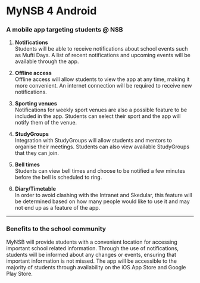 # MyNSB 4 Android
### A mobile app targeting students @ NSB

1. __Notifications__<br>
Students will be able to receive notifications about school events such as Mufti Days. A list of recent notifications and upcoming events will be available through the app.

2. __Offline access__<br>
Offline access will allow students to view the app at any time, making it more convenient. An internet connection will be required to receive new notifications.

3. __Sporting venues__<br>
Notifications for weekly sport venues are also a possible feature to be included in the app. Students can select their sport and the app will notify them of the venue.

4. __StudyGroups__<br>
Integration with StudyGroups will allow students and mentors to organise their meetings. Students can also view available StudyGroups that they can join.

5. __Bell times__<br>
Students can view bell times and choose to be notified a few minutes before the bell is scheduled to ring.

6. __Diary/Timetable__<br>
In order to avoid clashing with the Intranet and Skedular, this feature will be determined based on how many people would like to use it and may not end up as a feature of the app.

___

### Benefits to the school community
MyNSB will provide students with a convenient location for accessing important school related information. Through the use of notifications, students will be informed about any changes or events, ensuring that important information is not missed. The app will be accessible to the majority of students through availability on the iOS App Store and Google Play Store.
